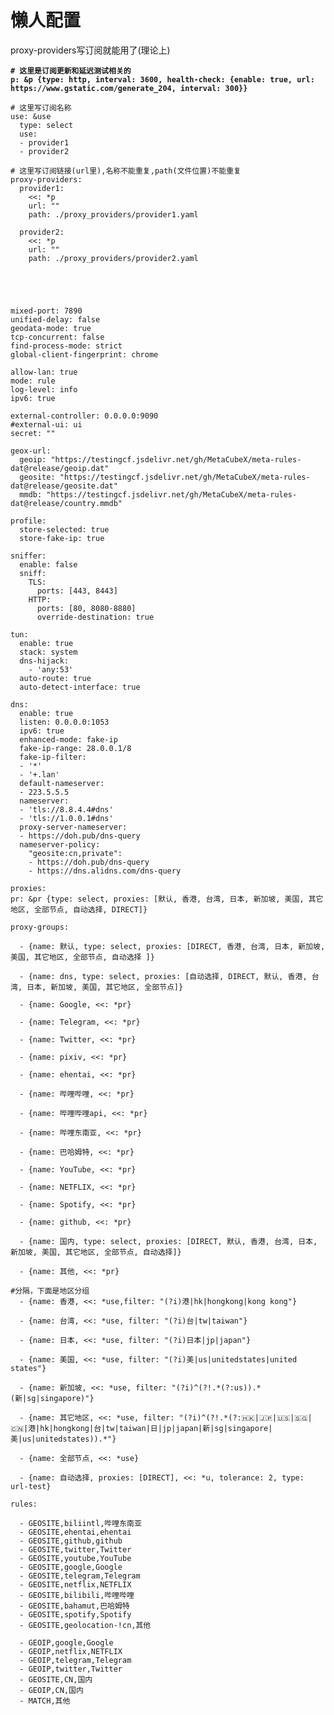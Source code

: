 # 懒人配置

proxy-providers写订阅就能用了(理论上)

<pre class="language-yaml"><code class="lang-yaml"><strong># 这里是订阅更新和延迟测试相关的
</strong><strong>p: &#x26;p {type: http, interval: 3600, health-check: {enable: true, url: https://www.gstatic.com/generate_204, interval: 300}}
</strong>
# 这里写订阅名称
use: &#x26;use
  type: select
  use:
  - provider1
  - provider2

# 这里写订阅链接(url里),名称不能重复,path(文件位置)不能重复
proxy-providers:
  provider1:
    &#x3C;&#x3C;: *p
    url: ""
    path: ./proxy_providers/provider1.yaml

  provider2:
    &#x3C;&#x3C;: *p
    url: ""
    path: ./proxy_providers/provider2.yaml





mixed-port: 7890
unified-delay: false
geodata-mode: true
tcp-concurrent: false
find-process-mode: strict
global-client-fingerprint: chrome

allow-lan: true
mode: rule
log-level: info
ipv6: true

external-controller: 0.0.0.0:9090
#external-ui: ui
secret: ""

geox-url:
  geoip: "https://testingcf.jsdelivr.net/gh/MetaCubeX/meta-rules-dat@release/geoip.dat"
  geosite: "https://testingcf.jsdelivr.net/gh/MetaCubeX/meta-rules-dat@release/geosite.dat"
  mmdb: "https://testingcf.jsdelivr.net/gh/MetaCubeX/meta-rules-dat@release/country.mmdb"

profile:
  store-selected: true
  store-fake-ip: true

sniffer:
  enable: false
  sniff:
    TLS:
      ports: [443, 8443]
    HTTP:
      ports: [80, 8080-8880]
      override-destination: true

tun:
  enable: true
  stack: system
  dns-hijack:
    - 'any:53'
  auto-route: true
  auto-detect-interface: true

dns:
  enable: true
  listen: 0.0.0.0:1053
  ipv6: true
  enhanced-mode: fake-ip
  fake-ip-range: 28.0.0.1/8
  fake-ip-filter:
  - '*'
  - '+.lan'
  default-nameserver:
  - 223.5.5.5
  nameserver:
  - 'tls://8.8.4.4#dns'
  - 'tls://1.0.0.1#dns'
  proxy-server-nameserver:
  - https://doh.pub/dns-query
  nameserver-policy:
    "geosite:cn,private":
    - https://doh.pub/dns-query
    - https://dns.alidns.com/dns-query

proxies:
pr: &#x26;pr {type: select, proxies: [默认, 香港, 台湾, 日本, 新加坡, 美国, 其它地区, 全部节点, 自动选择, DIRECT]}

proxy-groups:

  - {name: 默认, type: select, proxies: [DIRECT, 香港, 台湾, 日本, 新加坡, 美国, 其它地区, 全部节点, 自动选择 ]}

  - {name: dns, type: select, proxies: [自动选择, DIRECT, 默认, 香港, 台湾, 日本, 新加坡, 美国, 其它地区, 全部节点]}

  - {name: Google, &#x3C;&#x3C;: *pr}

  - {name: Telegram, &#x3C;&#x3C;: *pr}

  - {name: Twitter, &#x3C;&#x3C;: *pr}

  - {name: pixiv, &#x3C;&#x3C;: *pr}

  - {name: ehentai, &#x3C;&#x3C;: *pr}

  - {name: 哔哩哔哩, &#x3C;&#x3C;: *pr}

  - {name: 哔哩哔哩api, &#x3C;&#x3C;: *pr}

  - {name: 哔哩东南亚, &#x3C;&#x3C;: *pr}

  - {name: 巴哈姆特, &#x3C;&#x3C;: *pr}

  - {name: YouTube, &#x3C;&#x3C;: *pr}

  - {name: NETFLIX, &#x3C;&#x3C;: *pr}

  - {name: Spotify, &#x3C;&#x3C;: *pr}

  - {name: github, &#x3C;&#x3C;: *pr}

  - {name: 国内, type: select, proxies: [DIRECT, 默认, 香港, 台湾, 日本, 新加坡, 美国, 其它地区, 全部节点, 自动选择]}

  - {name: 其他, &#x3C;&#x3C;: *pr}

#分隔，下面是地区分组
  - {name: 香港, &#x3C;&#x3C;: *use,filter: "(?i)港|hk|hongkong|kong kong"}

  - {name: 台湾, &#x3C;&#x3C;: *use, filter: "(?i)台|tw|taiwan"}

  - {name: 日本, &#x3C;&#x3C;: *use, filter: "(?i)日本|jp|japan"}

  - {name: 美国, &#x3C;&#x3C;: *use, filter: "(?i)美|us|unitedstates|united states"}

  - {name: 新加坡, &#x3C;&#x3C;: *use, filter: "(?i)^(?!.*(?:us)).*(新|sg|singapore)"}

  - {name: 其它地区, &#x3C;&#x3C;: *use, filter: "(?i)^(?!.*(?:🇭🇰|🇯🇵|🇺🇸|🇸🇬|🇨🇳|港|hk|hongkong|台|tw|taiwan|日|jp|japan|新|sg|singapore|美|us|unitedstates)).*"}

  - {name: 全部节点, &#x3C;&#x3C;: *use}

  - {name: 自动选择, proxies: [DIRECT], &#x3C;&#x3C;: *u, tolerance: 2, type: url-test}

rules:

  - GEOSITE,biliintl,哔哩东南亚
  - GEOSITE,ehentai,ehentai
  - GEOSITE,github,github
  - GEOSITE,twitter,Twitter
  - GEOSITE,youtube,YouTube
  - GEOSITE,google,Google
  - GEOSITE,telegram,Telegram
  - GEOSITE,netflix,NETFLIX
  - GEOSITE,bilibili,哔哩哔哩
  - GEOSITE,bahamut,巴哈姆特
  - GEOSITE,spotify,Spotify
  - GEOSITE,geolocation-!cn,其他

  - GEOIP,google,Google
  - GEOIP,netflix,NETFLIX
  - GEOIP,telegram,Telegram
  - GEOIP,twitter,Twitter
  - GEOSITE,CN,国内
  - GEOIP,CN,国内
  - MATCH,其他
</code></pre>
